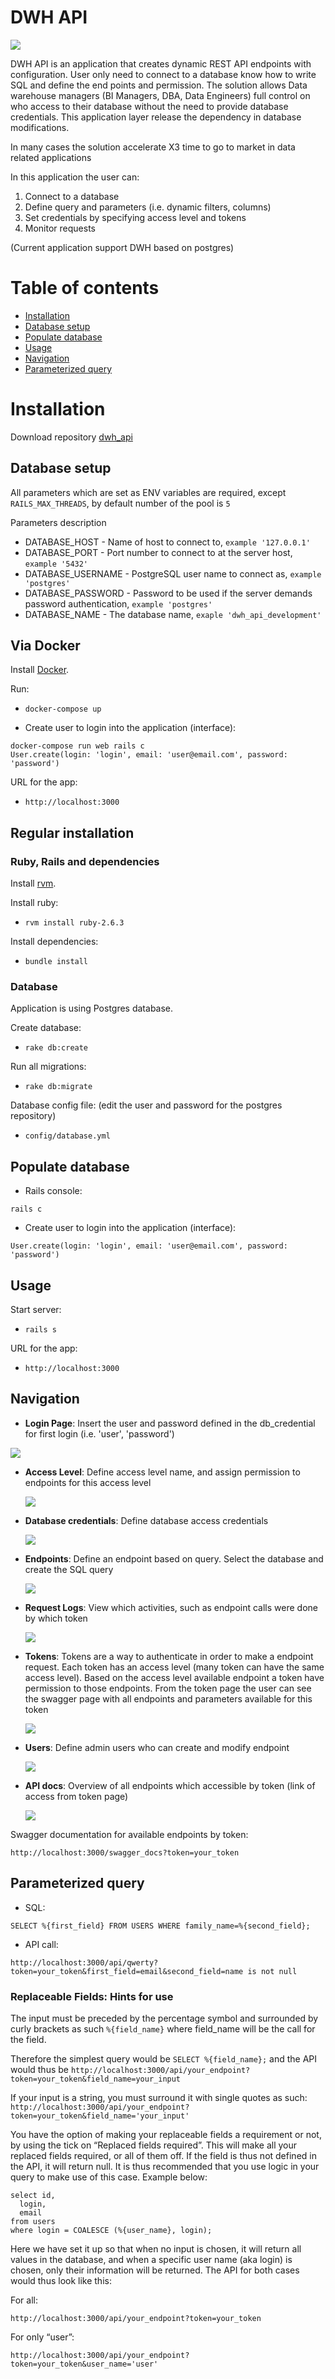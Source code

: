 # DWH API

![](/public/docs/img/diagram.png)

DWH API is an application that creates dynamic REST API endpoints with configuration. User only need to connect to a database know how to write SQL and define the end points and permission.
The solution allows Data warehouse managers (BI Managers, DBA, Data Engineers) full control on who access to their database without the need to provide database credentials. This application layer release the dependency in database modifications.

In many cases the solution accelerate X3 time to go to market in data related applications

In this application the user can: 
1. Connect to a database
2. Define query and parameters (i.e. dynamic filters, columns)
3. Set credentials by specifying access level and tokens 
4. Monitor requests

(Current application support DWH based on postgres)


# Table of contents

- [Installation](#installation)
- [Database setup](#database-setup)
- [Populate database](#populate-database)
- [Usage](#usage)
- [Navigation](#Navigation)
- [Parameterized query](#Parameterized-query)

# Installation

Download repository [dwh_api](https://github.com/applift/dwh_api)

## Database setup

All parameters which are set as ENV variables are required, except `RAILS_MAX_THREADS`, by default number of the pool is ```5```

Parameters description

- DATABASE_HOST - Name of host to connect to, ```example '127.0.0.1'```
- DATABASE_PORT - Port number to connect to at the server host, ```example '5432'```
- DATABASE_USERNAME - PostgreSQL user name to connect as, ```example 'postgres'```
- DATABASE_PASSWORD - Password to be used if the server demands password authentication, ```example 'postgres'```
- DATABASE_NAME - The database name, ```exaple 'dwh_api_development'```

## Via Docker

Install [Docker](https://docs.docker.com/install/).

Run:

- ```docker-compose up```

- Create user to login into the application (interface):

```
docker-compose run web rails c
User.create(login: 'login', email: 'user@email.com', password: 'password')
```


URL for the app:

- ```http://localhost:3000```

## Regular installation
### Ruby, Rails and dependencies

Install [rvm](https://rvm.io/).

Install ruby:

- ```rvm install ruby-2.6.3```

Install dependencies:

- ```bundle install```

### Database

Application is using Postgres database.

Create database:

- ```rake db:create```

Run all migrations:

- ```rake db:migrate```

Database config file: (edit the user and password for the postgres repository)

- ```config/database.yml```

## Populate database

- Rails console:

```
rails c
```

- Create user to login into the application (interface):

```
User.create(login: 'login', email: 'user@email.com', password: 'password')
```

## Usage

Start server:

- ```rails s```

URL for the app:

- ```http://localhost:3000```


## Navigation

- **Login Page**: Insert the user and password defined in the db_credential for first login (i.e. 'user', 'password')

 ![](/public/docs/img/login.png)

- **Access Level**: Define access level name, and assign permission to endpoints for this access level

  ![](/public/docs/img/access-level.png)

- **Database credentials**: Define database access credentials

  ![](/public/docs/img/database_credentials.png)

- **Endpoints**: Define an endpoint based on query. Select the database and create the SQL query 

  ![](/public/docs/img/endpoint.png)

- **Request Logs**: View which activities, such as endpoint calls were done by which token

  ![](/public/docs/img/list-of-request-logs.png)

- **Tokens**: Tokens are a way to authenticate in order to make a endpoint request. Each token has an access level (many token can have the same access level). Based on the access level available endpoint a token have permission to those endpoints. From the token page the user can see the swagger page with all endpoints and parameters available for this token

  ![](/public/docs/img/token.png)

- **Users**: Define admin users who can create and modify endpoint

  ![](/public/docs/img/list-of-users.png)

- **API docs**: Overview of all endpoints which accessible by token (link of access from token page)

  ![](/public/docs/img/swagger-docs.png)

Swagger documentation for available endpoints by token:

```
http://localhost:3000/swagger_docs?token=your_token
```


## Parameterized query



- SQL:
```
SELECT %{first_field} FROM USERS WHERE family_name=%{second_field};
```

- API call:
```
http://localhost:3000/api/qwerty?token=your_token&first_field=email&second_field=name is not null
```

### Replaceable Fields: Hints for use

The input must be preceded by the percentage symbol and surrounded by curly brackets as such `%{field_name}` where field_name will be the call for the field.

Therefore the simplest query would be `SELECT %{field_name};` and the API would thus be `http://localhost:3000/api/your_endpoint?token=your_token&field_name=your_input`

If your input is a string, you must surround it with single quotes as such: `http://localhost:3000/api/your_endpoint?token=your_token&field_name='your_input'`

You have the option of making your replaceable fields a requirement or not, by using the tick on “Replaced fields required”. This will make all your replaced fields required, or all of them off. If the field is thus not defined in the API, it will return null. It is thus recommended that you use logic in your query to make use of this case. Example below:

```
select id,
  login, 
  email
from users
where login = COALESCE (%{user_name}, login); 
```

Here we have set it up so that when no input is chosen, it will return all values in the database, and when a specific user name (aka login) is chosen, only their information will be returned. The API for both cases would thus look like this:

For all:
```
http://localhost:3000/api/your_endpoint?token=your_token
```

For only “user”:
```
http://localhost:3000/api/your_endpoint?token=your_token&user_name='user'
```

